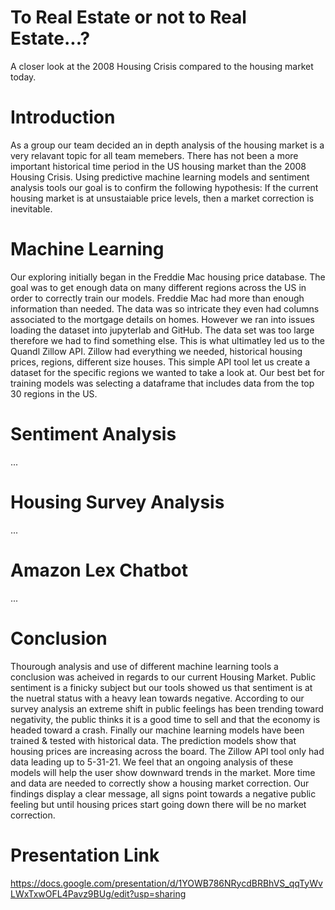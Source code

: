 # To Real Estate or not to Real Estate...?
A closer look at the 2008 Housing Crisis compared to the housing market today.

# Introduction
As a group our team decided an in depth analysis of the housing market is a very relavant topic for all team memebers.  There has not been a more important historical time period in the US housing market than the 2008 Housing Crisis.  Using predictive machine learning models and sentiment analysis tools our goal is to confirm the following hypothesis:  If the current housing market is at unsustaiable price levels, then a market correction is inevitable.  

# Machine Learning
Our exploring initially began in the Freddie Mac housing price database.  The goal was to get enough data on many different regions across the US in order to correctly train our models.  Freddie Mac had more than enough information than needed.  The data was so intricate they even had columns associated to the mortgage details on homes.  However we ran into issues loading the dataset into jupyterlab and GitHub.  The data set was too large therefore we had to find something else.  This is what ultimatley led us to the Quandl Zillow API.  Zillow had everything we needed, historical housing prices, regions, different size houses.  This simple API tool let us create a dataset for the specific regions we wanted to take a look at.  Our best bet for training models was selecting a dataframe that includes data from the top 30 regions in the US.  

# Sentiment Analysis
...


# Housing Survey Analysis
...

# Amazon Lex Chatbot
...


# Conclusion
Thourough analysis and use of different machine learning tools a conclusion was acheived in regards to our current Housing Market.  Public sentiment is a finicky subject but our tools showed us that sentiment is at the nuetral status with a heavy lean towards negative.  According to our survey analysis an extreme shift in public feelings has been trending toward negativity, the public thinks it is a good time to sell and that the economy is headed toward a crash.  Finally our machine learning models have been trained & tested with historical data.  The prediction models show that housing prices are increasing across the board.  The Zillow API tool only had data leading up to 5-31-21. We feel that an ongoing analysis of these models will help the user show downward trends in the market.  More time and data are needed to correctly show a housing market correction.  Our findings display a clear message, all signs point towards a negative public feeling but until housing prices start going down there will be no market correction.  


# Presentation Link
https://docs.google.com/presentation/d/1YOWB786NRycdBRBhVS_qqTyWvLWxTxwOFL4Pavz9BUg/edit?usp=sharing

